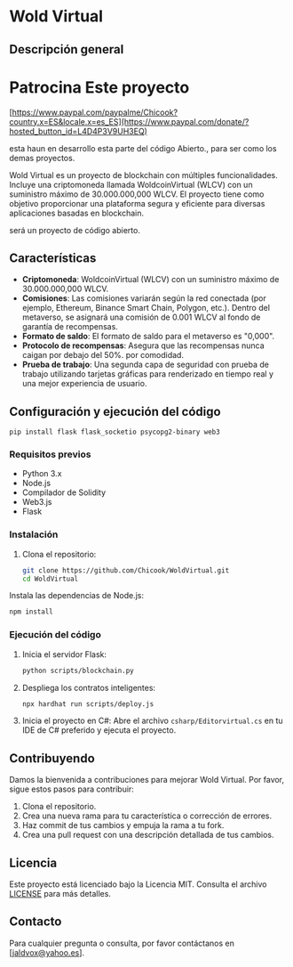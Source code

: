 # Wold Virtual

## Descripción general

# Patrocina Este proyecto 

[https://www.paypal.com/paypalme/Chicook?country.x=ES&locale.x=es_ES](https://www.paypal.com/donate/?hosted_button_id=L4D4P3V9UH3EQ)

esta haun en desarrollo esta parte del
código Abierto., para ser como los demas proyectos.

Wold Virtual es un proyecto de blockchain con múltiples funcionalidades. Incluye una criptomoneda llamada WoldcoinVirtual (WLCV) con un suministro máximo de 30.000.000,000 WLCV. El proyecto tiene como objetivo proporcionar una plataforma segura y eficiente para diversas aplicaciones basadas en blockchain.

será un proyecto de código abierto.
## Características

- **Criptomoneda**: WoldcoinVirtual (WLCV) con un suministro máximo de 30.000.000,000 WLCV.
- **Comisiones**: Las comisiones variarán según la red conectada (por ejemplo, Ethereum, Binance Smart Chain, Polygon, etc.). Dentro del metaverso, se asignará una comisión de 0.001 WLCV al fondo de garantía de recompensas.
- **Formato de saldo**: El formato de saldo para el metaverso es "0,000".
- **Protocolo de recompensas**: Asegura que las recompensas nunca caigan por debajo del 50%. por comodidad.
- **Prueba de trabajo**: Una segunda capa de seguridad con prueba de trabajo utilizando tarjetas gráficas para renderizado en tiempo real y una mejor experiencia de usuario.



## Configuración y ejecución del código

```
pip install flask flask_socketio psycopg2-binary web3

   ```

### Requisitos previos

- Python 3.x
- Node.js
- Compilador de Solidity
- Web3.js
- Flask

### Instalación

1. Clona el repositorio:
   ```bash
   git clone https://github.com/Chicook/WoldVirtual.git
   cd WoldVirtual
   ```
Instala las dependencias de Node.js:
   ```bash
   npm install
   ```

### Ejecución del código

1. Inicia el servidor Flask:
   ```bash
   python scripts/blockchain.py
   ```

2. Despliega los contratos inteligentes:
   ```bash
   npx hardhat run scripts/deploy.js
   ```

3. Inicia el proyecto en C#:
   Abre el archivo `csharp/Editorvirtual.cs` en tu IDE de C# preferido y ejecuta el proyecto.

## Contribuyendo

Damos la bienvenida a contribuciones para mejorar Wold Virtual. Por favor, sigue estos pasos para contribuir:

1. Clona el repositorio.
2. Crea una nueva rama para tu característica o corrección de errores.
3. Haz commit de tus cambios y empuja la rama a tu fork.
4. Crea una pull request con una descripción detallada de tus cambios.

## Licencia

Este proyecto está licenciado bajo la Licencia MIT. Consulta el archivo [LICENSE](LICENSE) para más detalles.

## Contacto

Para cualquier pregunta o consulta, por favor contáctanos en [jaldvox@yahoo.es].
